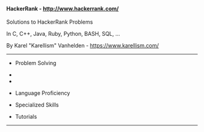 #### HackerRank - http://www.hackerrank.com/

Solutions to HackerRank Problems

In C, C++, Java, Ruby, Python, BASH, SQL, ...

By Karel "Karellism" Vanhelden - https://www.karellism.com/

---




* Problem Solving
  
  
  
  

* 

* 

* Language Proficiency

* Specialized Skills

* Tutorials

---




